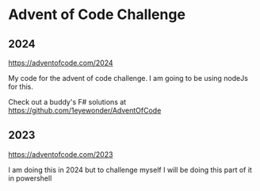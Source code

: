 # Advent of Code Challenge

## 2024
https://adventofcode.com/2024

My code for the advent of code challenge. I am going to be using nodeJs for this.

Check out a buddy's F# solutions at https://github.com/1eyewonder/AdventOfCode

## 2023
https://adventofcode.com/2023

I am doing this in 2024 but to challenge myself I will be doing this part of it in powershell